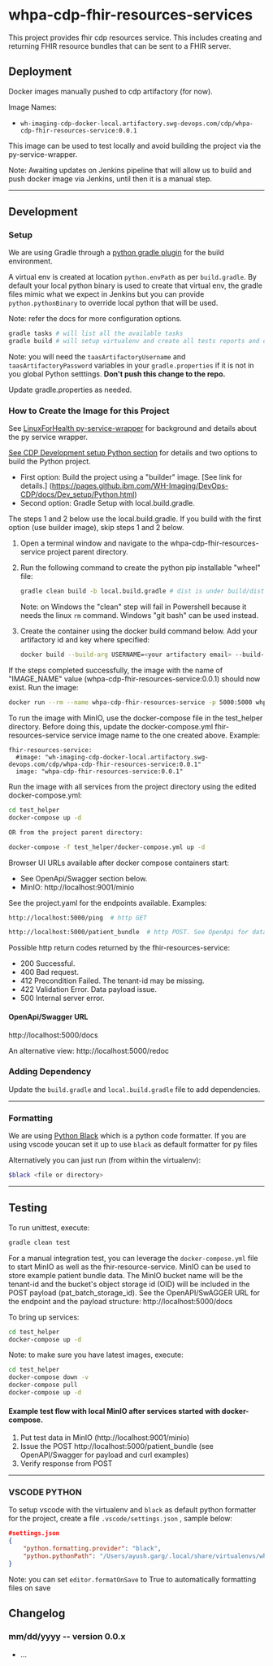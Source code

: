 # whpa-cdp-fhir-resources-services

This project provides fhir cdp resources service. This includes creating and returning FHIR resource
bundles that can be sent to a FHIR server.


## Deployment

Docker images manually pushed to cdp artifactory (for now).

Image Names:
* `wh-imaging-cdp-docker-local.artifactory.swg-devops.com/cdp/whpa-cdp-fhir-resources-service:0.0.1`

This image can be used to test locally and avoid building the project via the py-service-wrapper.

Note: Awaiting updates on Jenkins pipeline that will allow us to build and push docker image via Jenkins, until then it is a manual step.

---

## Development

### Setup

We are using Gradle through a [python gradle plugin](https://github.com/xvik/gradle-use-python-plugin) for the build environment.

A virtual env is created at location `python.envPath` as per `build.gradle`. By default your local python binary is used to create that virtual env, the gradle files mimic what we expect in Jenkins but you can provide `python.pythonBinary` to override local python that will be used.

Note: refer the docs for more configuration options.

```bash
gradle tasks # will list all the available tasks
gradle build # will setup virtualenv and create all tests reports and distribution
```

Note: you will need the `taasArtifactoryUsername` and `taasArtifactoryPassword` variables in your `gradle.properties` if it is not in you global Python setttings. **Don't push this change to the repo.**

Update gradle.properties as needed.
### How to Create the Image for this Project


See [LinuxForHealth py-service-wrapper](https://github.com/LinuxForHealth/py-service-wrapper) for background and details about the py service wrapper.

[See CDP Development setup Python section](https://pages.github.ibm.com/WH-Imaging/DevOps-CDP/docs/Dev_setup/Python.html) for details and two options to build the Python project.
  * First option: Build the project using a "builder" image. [See link for details.] (https://pages.github.ibm.com/WH-Imaging/DevOps-CDP/docs/Dev_setup/Python.html)
  * Second option: Gradle Setup with local.build.gradle.

The steps 1 and 2 below use the local.build.gradle. If you build with the first option (use builder image), skip steps 1 and 2 below.
1. Open a terminal window and navigate to the whpa-cdp-fhir-resources-service project parent directory.

2. Run the following command to create the python pip installable "wheel" file:

   ```bash
   gradle clean build -b local.build.gradle # dist is under build/dist by default as per gradle.properties file
   ```

   Note: on Windows the "clean" step will fail in Powershell because it needs the linux `rm` command. Windows "git bash" can be used instead.

3. Create the container using the docker build command below. Add your artifactory id and key where specified:
    ```bash
    docker build --build-arg USERNAME=<your artifactory email> --build-arg PASSWORD=<your artifactory api-key> -t whpa-cdp-fhir-resources-service:0.0.1 .
    ```

If the steps completed successfully, the image with the name of "IMAGE_NAME" value (whpa-cdp-fhir-resources-service:0.0.1) should now exist.
Run the image:

```bash
docker run --rm --name whpa-cdp-fhir-resources-service -p 5000:5000 whpa-cdp-fhir-resources-service:0.0.1
```
To run the image with MinIO, use the docker-compose file in the test_helper directory. Before doing this, update the docker-compose.yml fhir-resources-service service image name to the one created above. Example:
```
fhir-resources-service:
  #image: "wh-imaging-cdp-docker-local.artifactory.swg-devops.com/cdp/whpa-cdp-fhir-resources-service:0.0.1"
  image: "whpa-cdp-fhir-resources-service:0.0.1" 
```
Run the image with all services from the project directory using the edited docker-compose.yml:
```bash
cd test_helper
docker-compose up -d

OR from the project parent directory:

docker-compose -f test_helper/docker-compose.yml up -d  
```
Browser UI URLs available after docker compose containers start:
- See OpenApi/Swagger section below.
- MinIO: http://localhost:9001/minio

See the project.yaml for the endpoints available. Examples:

```bash
http://localhost:5000/ping  # http GET
```

```bash
http://localhost:5000/patient_bundle  # http POST. See OpenApi for data payload and curl examples.
```

Possible http return codes returned by the fhir-resources-service:
- 200 Successful.
- 400 Bad request.
- 412 Precondition Failed. The tenant-id may be missing.
- 422 Validation Error. Data payload issue.
- 500 Internal server error. 

#### OpenApi/Swagger URL

http://localhost:5000/docs

An alternative view:
http://localhost:5000/redoc

### Adding Dependency

Update the `build.gradle` and `local.build.gradle` file to add dependencies.

---

### Formatting

We are using [Python Black](https://pypi.org/project/black/) which is a python code formatter. If you are using vscode youcan set it up to use `black` as default formatter for py files

Alternatively you can just run (from within the virtualenv):

```bash
$black <file or directory>
```

---

## Testing

To run unittest, execute:

```bash
gradle clean test
```

For a manual integration test, you can leverage the `docker-compose.yml` file to start MinIO as well as the fhir-resource-service. MinIO can be used to store example patient bundle data. The MinIO bucket name will be the tenant-id and the bucket's object storage id (OID) will be included in the POST payload (pat_batch_storage_id). See the OpenAPI/SwAGGER URL for the endpoint and the payload structure: http://localhost:5000/docs 

To bring up services:

```bash
cd test_helper
docker-compose up -d
```

Note: to make sure you have latest images, execute:

```bash
cd test_helper
docker-compose down -v
docker-compose pull
docker-compose up -d
```

#### Example test flow with local MinIO after services started with docker-compose.

1. Put test data in MinIO (http://localhost:9001/minio)
2. Issue the POST http://localhost:5000/patient_bundle (see OpenAPI/Swagger for payload and curl examples)
3. Verify response from POST

---

### VSCODE PYTHON

To setup vscode with the virtualenv and `black` as default python formatter for the project, create a file  `.vscode/settings.json`  , sample below:
```json
#settings.json
{
    "python.formatting.provider": "black",
    "python.pythonPath": "/Users/ayush.garg/.local/share/virtualenvs/whpa-cdp-hl7-batch-receiver-fH1xTusc/bin/python"
}
```

Note: you can set `editor.formatOnSave` to True to automatically formatting files on save

## Changelog

### mm/dd/yyyy -- version 0.0.x
* ...
